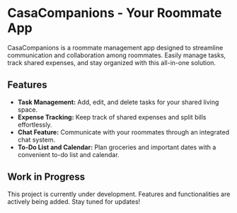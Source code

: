 # CasaCompanions - Your Roommate App

CasaCompanions is a roommate management app designed to streamline communication and collaboration among roommates. Easily manage tasks, track shared expenses, and stay organized with this all-in-one solution.

## Features

- **Task Management:** Add, edit, and delete tasks for your shared living space.
- **Expense Tracking:** Keep track of shared expenses and split bills effortlessly.
- **Chat Feature:** Communicate with your roommates through an integrated chat system.
- **To-Do List and Calendar:** Plan groceries and important dates with a convenient to-do list and calendar.

## Work in Progress

This project is currently under development. Features and functionalities are actively being added. Stay tuned for updates!
